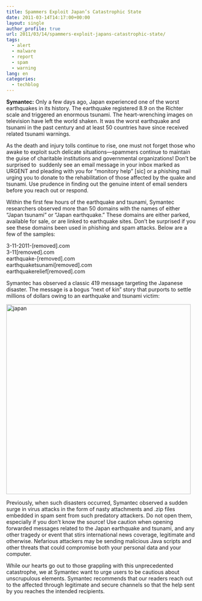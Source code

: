 ```yaml
---
title: Spammers Exploit Japan’s Catastrophic State
date: 2011-03-14T14:17:00+00:00
layout: single
author_profile: true
url: 2011/03/14/spammers-exploit-japans-catastrophic-state/
tags:
  - alert
  - malware
  - report
  - spam
  - warning
lang: en
categories: 
  - techblog
---
```

**Symantec:** Only a few days ago, Japan experienced one of the worst earthquakes in its history. The earthquake registered 8.9 on the Richter scale and triggered an enormous tsunami. The heart-wrenching images on television have left the world shaken. It was the worst earthquake and tsunami in the past century and at least 50 countries have since received related tsunami warnings.

As the death and injury tolls continue to rise, one must not forget those who awake to exploit such delicate situations—spammers continue to maintain the guise of charitable institutions and governmental organizations! Don’t be surprised to  suddenly see an email message in your inbox marked as URGENT and pleading with you for “monitory help” [sic] or a phishing mail urging you to donate to the rehabilitation of those affected by the quake and tsunami. Use prudence in finding out the genuine intent of email senders before you reach out or respond.

Within the first few hours of the earthquake and tsunami, Symantec researchers observed more than 50 domains with the names of either “Japan tsunami” or “Japan earthquake.” These domains are either parked, available for sale, or are linked to earthquake sites. Don’t be surprised if you see these domains been used in phishing and spam attacks. Below are a few of the samples:

3-11-2011-[removed].com  
3-11[removed].com  
earthquake-[removed].com  
earthquaketsunami[removed].com  
earthquakerelief[removed].com

Symantec has observed a classic 419 message targeting the Japanese disaster. The message is a bogus “next of kin” story that purports to settle millions of dollars owing to an earthquake and tsunami victim:

[<img title="japan" border="0" alt="japan" src="http://lh4.ggpht.com/_vaUVXcmC3OI/TX4chut7hlI/AAAAAAAADsc/EsNs7qJS3tw/japan_thumb%5B1%5D.jpg?imgmax=800" width="489" height="504" />](http://lh4.ggpht.com/_vaUVXcmC3OI/TX4cdY_wmrI/AAAAAAAADsY/nE_UKF1ie4E/s1600-h/japan%5B3%5D.jpg)

Previously, when such disasters occurred, Symantec observed a sudden surge in virus attacks in the form of nasty attachments and .zip files embedded in spam sent from such predatory attackers. Do not open them, especially if you don’t know the source! Use caution when opening forwarded messages related to the Japan earthquake and tsunami, and any other tragedy or event that stirs international news coverage, legitimate and otherwise. Nefarious attackers may be sending malicious Java scripts and other threats that could compromise both your personal data and your computer.

While our hearts go out to those grappling with this unprecedented catastrophe, we at Symantec want to urge users to be cautious about unscrupulous elements. Symantec recommends that our readers reach out to the affected through legitimate and secure channels so that the help sent by you reaches the intended recipients.